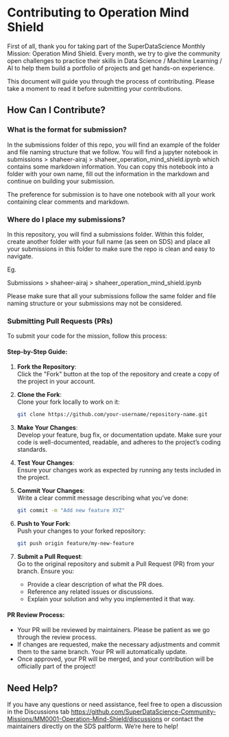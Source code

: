 # Contributing to Operation Mind Shield

First of all, thank you for taking part of the SuperDataScience Monthly Mission: Operation Mind Shield. Every month, we try to give the community open challenges to practice their skills in Data Science / Machine Learning / AI to help them build a portfolio of projects and get hands-on experience.

This document will guide you through the process of contributing. Please take a moment to read it before submitting your contributions.

## How Can I Contribute?

### **What is the format for submission?**

In the submissions folder of this repo, you will find an example of the folder and file naming structure that we follow. You will find a jupyter notebook in submissions > shaheer-airaj > shaheer_operation_mind_shield.ipynb which contains some markdown information. You can copy this notebook into a folder with your own name, fill out the information in the markdown and continue on building your submission.

The preference for submission is to have one notebook with all your work containing clear comments and markdown.

### **Where do I place my submissions?**

In this repository, you will find a submissions folder. Within this folder, create another folder with your full name (as seen on SDS) and place all your submissions in this folder to make sure the repo is clean and easy to navigate.

Eg.

Submissions > shaheer-airaj > shaheer_operation_mind_shield.ipynb

Please make sure that all your submissions follow the same folder and file naming structure or your submissions may not be considered.

### **Submitting Pull Requests (PRs)**

To submit your code for the mission, follow this process:

#### Step-by-Step Guide:
1. **Fork the Repository**:  
   Click the "Fork" button at the top of the repository and create a copy of the project in your account.

2. **Clone the Fork**:  
   Clone your fork locally to work on it:
   ```bash
   git clone https://github.com/your-username/repository-name.git
   ```

3. **Make Your Changes**:  
   Develop your feature, bug fix, or documentation update. Make sure your code is well-documented, readable, and adheres to the project’s coding standards.

4. **Test Your Changes**:  
   Ensure your changes work as expected by running any tests included in the project.

5. **Commit Your Changes**:  
   Write a clear commit message describing what you’ve done:
   ```bash
   git commit -m "Add new feature XYZ"
   ```

6. **Push to Your Fork**:  
   Push your changes to your forked repository:
   ```bash
   git push origin feature/my-new-feature
   ```

7. **Submit a Pull Request**:  
   Go to the original repository and submit a Pull Request (PR) from your branch. Ensure you:
   - Provide a clear description of what the PR does.
   - Reference any related issues or discussions.
   - Explain your solution and why you implemented it that way.

#### PR Review Process:
- Your PR will be reviewed by maintainers. Please be patient as we go through the review process.
- If changes are requested, make the necessary adjustments and commit them to the same branch. Your PR will automatically update.
- Once approved, your PR will be merged, and your contribution will be officially part of the project!

## Need Help?

If you have any questions or need assistance, feel free to open a discussion in the Discussions tab https://github.com/SuperDataScience-Community-Missions/MM0001-Operation-Mind-Shield/discussions or contact the maintainers directly on the SDS paltform. We’re here to help!